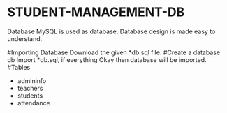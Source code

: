 # STUDENT-MANAGEMENT-DB

Database
MySQL is used as database. Database design is made easy to understand.

#Importing Database
Download the given *db.sql file.
#Create a database db
Import *db.sql, if everything Okay then database will be imported.
#Tables
* admininfo
* teachers
* students
* attendance
